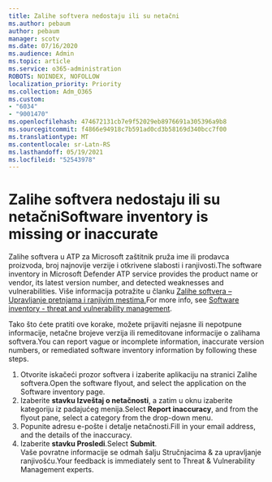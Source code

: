 ```yaml
---
title: Zalihe softvera nedostaju ili su netačni
ms.author: pebaum
author: pebaum
manager: scotv
ms.date: 07/16/2020
ms.audience: Admin
ms.topic: article
ms.service: o365-administration
ROBOTS: NOINDEX, NOFOLLOW
localization_priority: Priority
ms.collection: Adm_O365
ms.custom:
- "6034"
- "9001470"
ms.openlocfilehash: 474672131cb7e9f52029eb8976691a305396a9b8
ms.sourcegitcommit: f4866e94918c7b591ad0cd3b58169d340bcc7f00
ms.translationtype: MT
ms.contentlocale: sr-Latn-RS
ms.lasthandoff: 05/19/2021
ms.locfileid: "52543978"
---
```

# <a name="software-inventory-is-missing-or-inaccurate"></a><span data-ttu-id="7a6f8-102">Zalihe softvera nedostaju ili su netačni</span><span class="sxs-lookup"><span data-stu-id="7a6f8-102">Software inventory is missing or inaccurate</span></span>

<span data-ttu-id="7a6f8-103">Zalihe softvera u ATP za Microsoft zaštitnik pruža ime ili prodavca proizvoda, broj najnovije verzije i otkrivene slabosti i ranjivosti.</span><span class="sxs-lookup"><span data-stu-id="7a6f8-103">The software inventory in Microsoft Defender ATP service provides the product name or vendor, its latest version number, and detected weaknesses and vulnerabilities.</span></span> <span data-ttu-id="7a6f8-104">Više informacija potražite u članku [Zalihe softvera – Upravljanje pretnjama i ranjivim mestima.](/windows/security/threat-protection/microsoft-defender-atp/tvm-software-inventory)</span><span class="sxs-lookup"><span data-stu-id="7a6f8-104">For more info, see [Software inventory - threat and vulnerability management](/windows/security/threat-protection/microsoft-defender-atp/tvm-software-inventory).</span></span>

<span data-ttu-id="7a6f8-105">Tako što ćete pratiti ove korake, možete prijaviti nejasne ili nepotpune informacije, netačne brojeve verzija ili remeditovane informacije o zalihama softvera.</span><span class="sxs-lookup"><span data-stu-id="7a6f8-105">You can report vague or incomplete information, inaccurate version numbers, or remediated software inventory information by following these steps.</span></span>  

1. <span data-ttu-id="7a6f8-106">Otvorite iskačeći prozor softvera i izaberite aplikaciju na stranici Zalihe softvera.</span><span class="sxs-lookup"><span data-stu-id="7a6f8-106">Open the software flyout, and select the application on the Software inventory page.</span></span>
2. <span data-ttu-id="7a6f8-107">Izaberite **stavku Izveštaj o netačnosti**, a zatim u oknu izaberite kategoriju iz padajućeg menija.</span><span class="sxs-lookup"><span data-stu-id="7a6f8-107">Select **Report inaccuracy**, and from the flyout pane, select a category from the drop-down menu.</span></span>
3. <span data-ttu-id="7a6f8-108">Popunite adresu e-pošte i detalje netačnosti.</span><span class="sxs-lookup"><span data-stu-id="7a6f8-108">Fill in your email address, and the details of the inaccuracy.</span></span>
4. <span data-ttu-id="7a6f8-109">Izaberite **stavku Prosledi**.</span><span class="sxs-lookup"><span data-stu-id="7a6f8-109">Select **Submit**.</span></span></br>
    <span data-ttu-id="7a6f8-110">Vaše povratne informacije se odmah šalju Stručnjacima & za upravljanje ranjivošću.</span><span class="sxs-lookup"><span data-stu-id="7a6f8-110">Your feedback is immediately sent to Threat & Vulnerability Management experts.</span></span>
